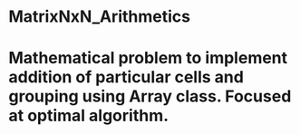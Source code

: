 # MatrixNxN_Arithmetics
# Mathematical problem to implement addition of particular cells and grouping using Array class. Focused at optimal algorithm.

